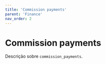 ```yaml
---
title: 'Commission payments'
parent: 'Finance'
nav_order: 2
---
```


# Commission payments

Descrição sobre `commission_payments`.
